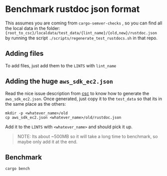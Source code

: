 # Benchmark rustdoc json format
This assumes you are coming from `cargo-semver-checks` , so you can find all the local data in the folder: `{root_to_csc}/localdata/test_data/{lint_name}/{old,new}/rustdoc.json` by running the script `./scripts/regenerate_test_rustdocs.sh` in that repo.

## Adding files
To add files, just add them to the `LINTS`  with `lint_name`

## Adding the huge `aws_sdk_ec2.json`
Read the nice issue description from [csc](https://github.com/obi1kenobi/cargo-semver-checks/issues/885#issue-2485321240) to know how to generate the `aws_sdk_ec2.json`. Once generated, just copy it to the `test_data` so that its in the same place as the others:
```
mkdir -p <whatever_name>/old
cp aws_sdk_ec2.json <whatever_name>/old/rustdoc.json
```
Add it to the `LINTS` with `<whatever_name>` and should pick it up. 
> NOTE: Its about ~500MB so it will take a long time to benchmark, so maybe only add it at the end.

## Benchmark
`cargo bench`



